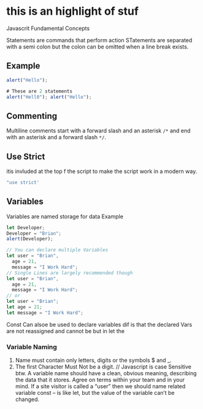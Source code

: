 # this is an highlight of stuf

Javascrit Fundamental Concepts

Statements are commands that perform action
STatements are separated with a semi colon but the colon can be omitted when a line break exists.

## Example

```javascript
alert("Hello");

# These are 2 statements
alert("Hell0"); alert("Hello");
```

## Commenting

Multiline comments start with a forward slash and an asterisk `/*` and end with an asterisk and a forward slash `*/`.

## Use Strict

itis invluded at the top f the script to make the script work in a modern way.

```javascript
"use strict'

```

## Variables

Variables are named storage for data
Example

```js
let Developer;
Developer = "Brian";
alert(Developer);

// You can declare multiple Variables
let user = "Brian",
  age = 21,
  message = "I Work Hard";
// Single Lines are largely recommended though
let user = "Brian",
  age = 21,
  message = "I Work Hard";
// or
let user = "Brian";
let age = 21;
let message = "I Work Hard";
```

Const Can alsoe be used to declare variables dif is that the declared Vars are not reassigned and cannot be but in let the

### Variable Naming

1. Name must contain only letters, digits or the symbols $ and \_.
2. The first Character Must Not be a digit.
// Javascript is case Sensitive btw.
A variable name should have a clean, obvious meaning, describing the data that it stores.
Agree on terms within your team and in your mind. If a site visitor is called a “user” then we should name related variable
const – is like let, but the value of the variable can’t be changed.
